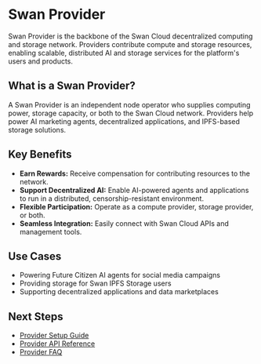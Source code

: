 # Swan Provider

Swan Provider is the backbone of the Swan Cloud decentralized computing and storage network. Providers contribute compute and storage resources, enabling scalable, distributed AI and storage services for the platform's users and products.

## What is a Swan Provider?

A Swan Provider is an independent node operator who supplies computing power, storage capacity, or both to the Swan Cloud network. Providers help power AI marketing agents, decentralized applications, and IPFS-based storage solutions.

## Key Benefits

- **Earn Rewards:** Receive compensation for contributing resources to the network.
- **Support Decentralized AI:** Enable AI-powered agents and applications to run in a distributed, censorship-resistant environment.
- **Flexible Participation:** Operate as a compute provider, storage provider, or both.
- **Seamless Integration:** Easily connect with Swan Cloud APIs and management tools.

## Use Cases

- Powering Future Citizen AI agents for social media campaigns
- Providing storage for Swan IPFS Storage users
- Supporting decentralized applications and data marketplaces

## Next Steps

- [Provider Setup Guide](setup.md)
- [Provider API Reference](provider-api.md)
- [Provider FAQ](faq.md) 
